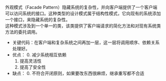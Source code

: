 外观模式（Facade Pattern）隐藏系统的复杂性，并向客户端提供了一个客户端可以访问系统的接口。这种类型的设计模式属于结构性模式，它向现有的系统添加一个接口，来隐藏系统的复杂性。<br/>
这种模式涉及到一个单一的类，该类提供了客户端请求的简化方法和对现有系统类方法的委托调用。
- 关键代码：在客户端和复杂系统之间再加一层，这一层将调用顺序、依赖关系处理好。
- 优点：
    0. 减少系统相互依赖
    1. 提高灵活性
    2. 提高了安全性
- 缺点：
    0. 不符合开闭原则，如果要改东西很麻烦，继承重写都不合适